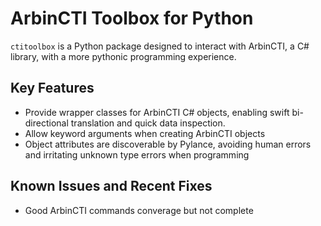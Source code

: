 # ArbinCTI Toolbox for Python
`ctitoolbox` is a Python package designed to interact with ArbinCTI, a C# library, with a more pythonic programming experience. 

## Key Features
- Provide wrapper classes for ArbinCTI C# objects, enabling swift bi-directional translation and quick data inspection.
- Allow keyword arguments when creating ArbinCTI objects
- Object attributes are discoverable by Pylance, avoiding human errors and irritating unknown type errors when programming

## Known Issues and Recent Fixes
- Good ArbinCTI commands converage but not complete

